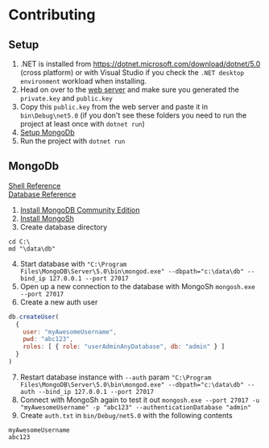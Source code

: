 # Contributing
## Setup
1. .NET is installed from https://dotnet.microsoft.com/download/dotnet/5.0 (cross platform) or with Visual Studio if you check the `.NET desktop environment` workload when installing.
2. Head on over to the [web server](https://github.com/Raccoons-Rise-Up/website/blob/main/.github/CONTRIBUTING.md#setup) and make sure you generated the `private.key` and `public.key`
3. Copy this `public.key` from the web server and paste it in `bin\Debug\net5.0` (if you don't see these folders you need to run the project at least once with `dotnet run`)
4. [Setup MongoDb](#mongodb)
5. Run the project with `dotnet run`

## MongoDb

[Shell Reference](https://www.mongodb.com/docs/manual/reference/mongo-shell/)  
[Database Reference](https://www.mongodb.com/docs/manual/reference/command/)  

1. [Install MongoDB Community Edition](https://docs.mongodb.com/manual/tutorial/install-mongodb-on-windows/#install-mongodb-community-edition)
2. [Install MongoSh](https://docs.mongodb.com/manual/tutorial/install-mongodb-on-windows/#install-mongosh)
3. Create database directory
```
cd C:\
md "\data\db"
```
4. Start database with `"C:\Program Files\MongoDB\Server\5.0\bin\mongod.exe" --dbpath="c:\data\db" --bind_ip 127.0.0.1 --port 27017`
5. Open up a new connection to the database with MongoSh `mongosh.exe --port 27017`
6. Create a new auth user
```js
db.createUser(
  {
    user: "myAwesomeUsername",
    pwd: "abc123",
    roles: [ { role: "userAdminAnyDatabase", db: "admin" } ]
  }
)
```
7. Restart database instance with `--auth` param `"C:\Program Files\MongoDB\Server\5.0\bin\mongod.exe" --dbpath="c:\data\db" --auth --bind_ip 127.0.0.1 --port 27017`
8. Connect with MongoSh again to test it out `mongosh.exe --port 27017 -u "myAwesomeUsername" -p "abc123" --authenticationDatabase "admin"`
9. Create `auth.txt` in `bin/Debug/net5.0` with the following contents
```
myAwesomeUsername
abc123
```
